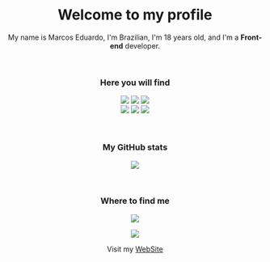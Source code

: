 <h1 align="center">Welcome to my profile</h1>
<p align="center">My name is Marcos Eduardo, I'm Brazilian, I'm 18 years old, and I'm a <strong>Front-end</strong> developer.</p>
<br>
<h3 align="center">Here you will find</h3>
<p align="center">
  <img src="https://img.shields.io/badge/HTML-logo?style=for-the-badge&logo=HTML5&logoColor=white&color=E34F26">
  <img src="https://img.shields.io/badge/CSS-logo?style=for-the-badge&logo=CSS3&logoColor=white&color=1572B6">
  <img src="https://img.shields.io/badge/JavaScript-logo?style=for-the-badge&logo=JavaScript&logoColor=white&color=F7DF1E">
  <br/>
  <img src="https://img.shields.io/badge/NODE.js-logo?style=for-the-badge&logo=NODE.js&logoColor=white&color=339933">
  <img src="https://img.shields.io/badge/REACT-logo?style=for-the-badge&logo=REACT&logoColor=white&color=61DAFB">
  <img src="https://img.shields.io/badge/SASS-logo?style=for-the-badge&logo=SASS&logoColor=white&color=CC6699">
</p>
<br>

<h3 align="center">My GitHub stats</h3>
<p align="center">
<img src="https://github-readme-stats.vercel.app/api/top-langs?username=eduardoc126&show_icons=false&layout=compact">
</p>
<br>

<h3 align="center">Where to find me</h3>
<p align="center">
  <a target="_blank" href="https://www.instagram.com/eduardo_c126" style="display: inline-block;"><img src="https://img.shields.io/badge/instagram-logo?style=for-the-badge&logo=instagram&logoColor=white&color=%23F35369" /></a>
</p>

<p align="center"><img src="https://komarev.com/ghpvc/?username=eduardoc126&amp;label=Profile%20views&amp;color=0e75b6&amp;style=flat"></p>
<p align="center">Visit my
  <a href="https://marcoseduardo.dev.br">WebSite</a>
</p>
<br>
